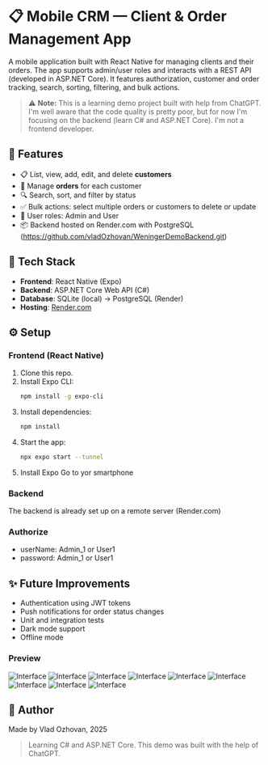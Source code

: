 # 📋 Mobile CRM — Client & Order Management App

A mobile application built with React Native for managing clients and their orders. 
The app supports admin/user roles and interacts with a REST API (developed in ASP.NET Core). 
It features authorization, customer and order tracking, search, sorting, filtering, and bulk actions.

> ⚠️ **Note:** This is a learning demo project built with help from ChatGPT. 
I'm well aware that the code quality is pretty poor, but for now I'm focusing on the backend (learn C# and ASP.NET Core). 
I'm not a frontend developer.

## 📱 Features

- 📋 List, view, add, edit, and delete **customers**
- 🛒 Manage **orders** for each customer
- 🔍 Search, sort, and filter by status
- ✅ Bulk actions: select multiple orders or customers to delete or update
- 🔐 User roles: Admin and User
- 📦 Backend hosted on Render.com with PostgreSQL (https://github.com/vladOzhovan/WeningerDemoBackend.git)

## 💠 Tech Stack

- **Frontend**: React Native (Expo)
- **Backend**: ASP.NET Core Web API (C#)
- **Database**: SQLite (local) → PostgreSQL (Render)
- **Hosting**: [Render.com](https://render.com)

## ⚙️ Setup

### Frontend (React Native)

1. Clone this repo.
2. Install Expo CLI:
   ```bash
   npm install -g expo-cli
   ```
3. Install dependencies:
   ```bash
   npm install
   ```
4. Start the app:
   ```bash
   npx expo start --tunnel
   ```
5. Install Expo Go to yor smartphone
   
### Backend
The backend is already set up on a remote server (Render.com)  

### Authorize
 - userName: Admin_1 or User1
 - password: Admin_1 or User1

## ✨ Future Improvements

- Authentication using JWT tokens
- Push notifications for order status changes
- Unit and integration tests
- Dark mode support
- Offline mode

### Preview

![Interface](assets/screenshots/Screenshot_2025-06-16-22-14-30-766_host.exp.exponent.jpg)
![Interface](assets/screenshots/Screenshot_2025-06-16-22-14-58-637_host.exp.exponent.jpg)
![Interface](assets/screenshots/Screenshot_2025-06-16-22-15-25-934_host.exp.exponent.jpg)
![Interface](assets/screenshots/Screenshot_2025-06-16-23-32-58-490_host.exp.exponent.jpg)
![Interface](assets/screenshots/Screenshot_2025-06-16-23-33-35-032_host.exp.exponent.jpg)
![Interface](assets/screenshots/Screenshot_2025-06-16-23-34-17-274_host.exp.exponent.jpg)
![Interface](assets/screenshots/Screenshot_2025-06-16-23-34-23-783_host.exp.exponent.jpg)
![Interface](assets/screenshots/Screenshot_2025-06-16-23-43-00-201_host.exp.exponent.jpg)
![Interface](assets/screenshots/Screenshot_2025-06-16-23-34-44-332_host.exp.exponent.jpg)

## 🙌 Author

Made by Vlad Ozhovan, 2025

> Learning C# and ASP.NET Core. This demo was built with the help of ChatGPT.

